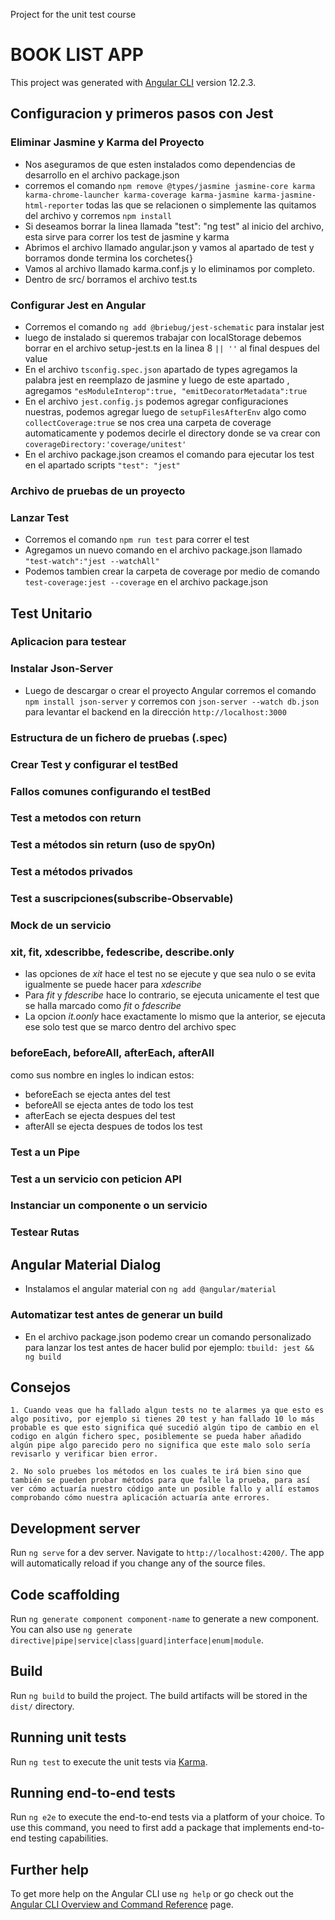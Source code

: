 Project for the unit test course

# BOOK LIST APP

This project was generated with [Angular CLI](https://github.com/angular/angular-cli) version 12.2.3.

## Configuracion y primeros pasos con Jest
### Eliminar Jasmine y Karma del Proyecto
* Nos aseguramos de que esten instalados como dependencias de desarrollo en el archivo package.json
* corremos el comando `npm remove @types/jasmine jasmine-core karma karma-chrome-launcher karma-coverage karma-jasmine karma-jasmine-html-reporter` todas las que se relacionen o simplemente las quitamos del archivo y corremos `npm install` 
* Si deseamos borrar la linea llamada "test": "ng test" al inicio del archivo, esta sirve para correr los test de jasmine y karma
* Abrimos el archivo llamado angular.json y vamos al apartado de test y borramos donde termina los corchetes{}
* Vamos al archivo llamado karma.conf.js y lo eliminamos por completo.
* Dentro de src/ borramos el archivo test.ts 

### Configurar Jest en Angular 
* Corremos el comando `ng add @briebug/jest-schematic` para instalar jest 
* luego de instalado si queremos trabajar con localStorage debemos borrar en el archivo setup-jest.ts en la linea 8 `|| ''` al final despues del value 
* En el archivo `tsconfig.spec.json` apartado de types agregamos la palabra jest en reemplazo de jasmine y luego de este apartado , agregamos `"esModuleInterop":true, "emitDecoratorMetadata":true` 
* En el archivo `jest.config.js` podemos agregar configuraciones nuestras, podemos agregar luego de `setupFilesAfterEnv` algo como `collectCoverage:true` se nos crea una carpeta de coverage automaticamente y podemos decirle el directory donde se va crear con `coverageDirectory:'coverage/unitest'`
* En el archivo package.json creamos el comando para ejecutar los test en el apartado scripts `"test": "jest"`

### Archivo de pruebas de un proyecto

### Lanzar Test
* Corremos el comando `npm run test` para correr el test 
* Agregamos un nuevo comando en el archivo package.json llamado `"test-watch":"jest --watchAll"`
* Podemos tambien crear la carpeta de coverage por medio de comando `test-coverage:jest --coverage` en el archivo package.json

## Test Unitario
### Aplicacion para testear
### Instalar Json-Server
* Luego de descargar o crear el proyecto Angular corremos el comando `npm install json-server` y corremos con `json-server --watch db.json` para levantar el backend en la dirección `http://localhost:3000`

### Estructura de un fichero de pruebas (.spec)
### Crear Test y configurar el testBed
### Fallos comunes configurando el testBed
### Test a metodos con return
### Test a métodos sin return (uso de spyOn)
### Test a métodos privados
### Test a suscripciones(subscribe-Observable)
### Mock de un servicio
### xit, fit, xdescribbe, fedescribe, describe.only
* las opciones de *xit* hace el test no se ejecute y que sea nulo o se evita igualmente se puede hacer para *xdescribe*
* Para *fit* y *fdescribe* hace lo contrario, se ejecuta unicamente el test que se halla marcado como *fit* o *fdescribe*
* La opcion *it.oonly* hace exactamente lo mismo que la anterior, se ejecuta ese solo test que se marco dentro del archivo spec 
### beforeEach, beforeAll, afterEach, afterAll
como sus nombre en ingles lo indican estos:
* beforeEach se ejecta antes del test 
* beforeAll se ejecta antes de todo los test
* afterEach se ejecta despues del test
* afterAll se ejecta despues de todos los test
### Test a un Pipe 
### Test a un servicio con peticion API
### Instanciar un componente o un servicio 
### Testear Rutas 

## Angular Material Dialog
* Instalamos el angular material con `ng add @angular/material`

### Automatizar test antes de generar un build 
* En el archivo package.json podemo crear un comando personalizado para lanzar los test antes de hacer bulid por ejemplo: `tbuild: jest && ng build`

## Consejos
    1. Cuando veas que ha fallado algun tests no te alarmes ya que esto es algo positivo, por ejemplo si tienes 20 test y han fallado 10 lo más probable es que esto significa qué sucedió algún tipo de cambio en el codigo en algún fichero spec, posiblemente se pueda haber añadido algún pipe algo parecido pero no significa que este malo solo sería revisarlo y verificar bien error.

    2. No solo pruebes los métodos en los cuales te irá bien sino que también se pueden probar métodos para que falle la prueba, para así ver cómo actuaría nuestro código ante un posible fallo y allí estamos comprobando cómo nuestra aplicación actuaría ante errores.

## Development server

Run `ng serve` for a dev server. Navigate to `http://localhost:4200/`. The app will automatically reload if you change any of the source files.

## Code scaffolding

Run `ng generate component component-name` to generate a new component. You can also use `ng generate directive|pipe|service|class|guard|interface|enum|module`.

## Build

Run `ng build` to build the project. The build artifacts will be stored in the `dist/` directory.

## Running unit tests

Run `ng test` to execute the unit tests via [Karma](https://karma-runner.github.io).

## Running end-to-end tests

Run `ng e2e` to execute the end-to-end tests via a platform of your choice. To use this command, you need to first add a package that implements end-to-end testing capabilities.

## Further help

To get more help on the Angular CLI use `ng help` or go check out the [Angular CLI Overview and Command Reference](https://angular.io/cli) page.


